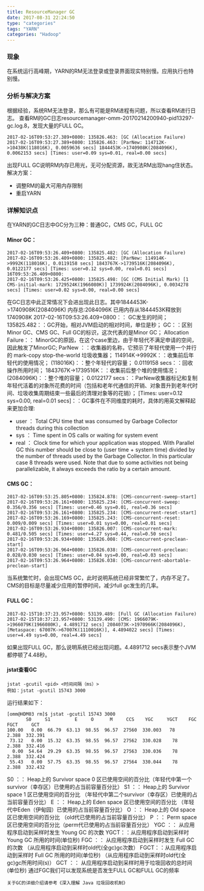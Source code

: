 ```yaml
---
title: ResourceManager GC
date: 2017-08-31 22:24:50
type: "categories"
tags: "YARN"
categories: "Hadoop"
---
```




### 现象
在系统运行高峰期，YARN的RM无法登录或登录界面现实特别慢。应用执行也特别慢。

### 分析与解决方案
根据经验，系统RM无法登录，那么有可能是RM进程有问题，所以查看RM进行日志。
查看RM的GC日志resourcemanager-omm-20170214200940-pid13297-gc.log.8，发现大量的FULL GC。
```
2017-02-16T09:53:27.389+0800: 135826.463: [GC (Allocation Failure) 2017-02-16T09:53:27.389+0800: 135826.463: [ParNew: 114712K->10438K(118016K), 0.0059636 secs] 1844453K->1740908K(2084096K), 0.0062153 secs] [Times: user=0.09 sys=0.01, real=0.00 secs]
```
出现FULL GC说明RM内存已用光，无可分配资源，故无法RM出现hang住状态。
解决方案：
  - 调整RM的最大可用内存限制
  - 重启YARN

### 详解知识点
在YARN的GC日志中GC分为三种：普通GC，CMS GC，FULL GC
#### Minor GC：
```
2017-02-16T09:53:26.409+0800: 135825.482: [GC (Allocation Failure) 2017-02-16T09:53:26.409+0800: 135825.482: [ParNew: 114914K->9992K(118016K), 0.0119158 secs] 1843767K->1739516K(2084096K), 0.0122177 secs] [Times: user=0.12 sys=0.00, real=0.01 secs] 16T09:53:26.409+0800:
2017-02-16T09:53:26.425+0800: 135825.498: [GC (CMS Initial Mark) [1 CMS-initial-mark: 1729524K(1966080K)] 1739924K(2084096K), 0.0034278 secs] [Times: user=0.02 sys=0.00, real=0.00 secs] 
```
在GC日志中此正常情况下会进出现此日志。其中1844453K->1740908K(2084096K) 内存总:2084096K 已用内存从1844453K释放到1740908K
2017-02-16T09:53:26.409+0800：： GC发生的时间；
135825.482：：GC开始，相对JVM启动的相对时间，单位是秒；
GC：：区别Minor GC、CMS GC、Full GC的标识，这次代表的是Minor GC；
Allocation Failure：： MinorGC的原因，在这个case里边，由于年轻代不满足申请的空间，因此触发了MinorGC;
ParNew ：：收集器的名称，它预示了年轻代使用一个并行的 mark-copy stop-the-world 垃圾收集器；
114914K->9992K：：收集前后年轻代的使用情况；
(118016K)：：整个年轻代的容量；
0.0119158 secs：：回收操作所用时间；
1843767K->1739516K：：收集前后整个堆的使用情况；
(2084096K)：：整个堆的容量；
0.0122177 secs：：ParNew收集器标记和复制年轻代活着的对象所花费的时间（包括和老年代通信的开销、对象晋升到老年代时间、垃圾收集周期结束一些最后的清理对象等的花销）；
[Times: user=0.12 sys=0.00, real=0.01 secs]：：GC事件在不同维度的耗时，具体的用英文解释起来更加合理:
  - user ： Total CPU time that was consumed by Garbage Collector threads during this collection
  - sys ： Time spent in OS calls or waiting for system event
  - real ： Clock time for which your application was stopped. With Parallel GC this number should be close to (user time + system time) divided by the number of threads used by the Garbage Collector. In this particular case 8 threads were used. Note that due to some activities not being parallelizable, it always exceeds the ratio by a certain amount.

#### CMS GC：
```
2017-02-16T09:53:25.805+0800: 135824.878: [CMS-concurrent-sweep-start]
2017-02-16T09:53:26.161+0800: 135825.234: [CMS-concurrent-sweep: 0.356/0.356 secs] [Times: user=0.46 sys=0.01, real=0.36 secs] 
2017-02-16T09:53:26.161+0800: 135825.234: [CMS-concurrent-reset-start]
2017-02-16T09:53:26.169+0800: 135825.243: [CMS-concurrent-reset: 0.009/0.009 secs] [Times: user=0.01 sys=0.00, real=0.01 secs]
2017-02-16T09:53:26.934+0800: 135826.007: [CMS-concurrent-mark: 0.481/0.505 secs] [Times: user=4.27 sys=0.44, real=0.50 secs] 
2017-02-16T09:53:26.934+0800: 135826.008: [CMS-concurrent-preclean-start]
2017-02-16T09:53:26.964+0800: 135826.038: [CMS-concurrent-preclean: 0.028/0.030 secs] [Times: user=0.04 sys=0.00, real=0.03 secs] 
2017-02-16T09:53:26.964+0800: 135826.038: [CMS-concurrent-abortable-preclean-start]
```
当系统繁忙时，会出现CMS GC，此时说明系统已经非常繁忙了，内存不足了。CMS的目标是尽量减少应用的暂停时间，减少full gc发生的几率。

#### FULL GC：
```
2017-02-15T10:37:23.957+0800: 53139.489: [Full GC (Allocation Failure) 2017-02-15T10:37:23.957+0800: 53139.490: [CMS: 1966079K->1966079K(1966080K), 4.4891712 secs] 2084073K->1970966K(2084096K), [Metaspace: 67007K->67007K(1110016K)], 4.4894022 secs] [Times: user=4.49 sys=0.00, real=4.49 secs]
```
如果出现FULL GC，那么说明系统已经出现问题。4.4891712 secs表示整个JVM都停顿了4.48秒。

#### jstat查看GC
```
jstat -gcutil <pid> <时间间隔（ms）>
例如：jstat -gcutil 15743 3000
```
运行结果如下：
```
[omm@HDM03 rm]$ jstat -gcutil 15743 3000
       S0     S1         E     O      M     CCS    YGC     YGCT    FGC    FGCT     GCT   
100.00   0.00  66.79  63.13  98.55  96.57  27560  330.003   78       2.388  332.391
 73.12   0.00  15.32  63.35  98.55  96.57  27562  330.028    78       2.388  332.416
  0.00  54.64  29.29  63.35  98.55  96.57  27563  330.036    78       2.388  332.424
 55.43   0.00  57.75  63.35  98.55  96.57  27564  330.044    78       2.388  332.432
```
S0    ：： Heap上的 Survivor space 0 区已使用空间的百分比（年轻代中第一个survivor（幸存区）已使用的占当前容量百分比）
S1    ：： Heap上的 Survivor space 1 区已使用空间的百分比 （年轻代中第二个survivor（幸存区）已使用的占当前容量百分比）
E      ：： Heap上的 Eden space 区已使用空间的百分比 （年轻代中Eden（伊甸园）已使用的占当前容量百分比）
O      ：： Heap上的 Old space 区已使用空间的百分比 （old代已使用的占当前容量百分比）
P       ：： Perm space 区已使用空间的百分比（perm代已使用的占当前容量百分比）
YGC  ：： 从应用程序启动到采样时发生 Young GC 的次数 
YGCT：：从应用程序启动到采样时 Young GC 所用的时间(单位秒) 
FGC  ：： 从应用程序启动到采样时发生 Full GC 的次数 （从应用程序启动到采样时old代(全gc)gc次数）
FGCT：：从应用程序启动到采样时 Full GC 所用的时间(单位秒) （从应用程序启动到采样时old代(全gc)gc所用时间(s)）
GCT  ：： 从应用程序启动到采样时用于垃圾回收的总时间(单位秒) 
通过FGC我们可以发现系统是否发生FULL GC和FULL GC的频率 

```
关于GC的详细介绍请参考《深入理解 Java 垃圾回收机制》
```

